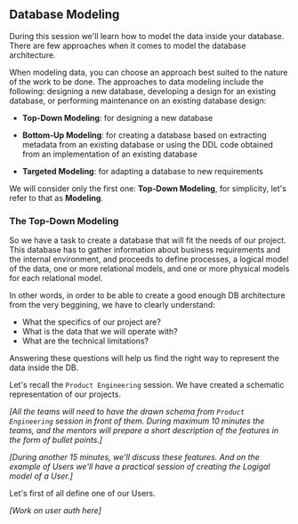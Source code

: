 <!---
layout: default
title: Database Modeling
--->



## Database Modeling

During this session we'll learn how to model the data inside your database. There are few approaches when it comes to model the database architecture. 

When modeling data, you can choose an approach best suited to the nature of the work to be done. The approaches to data modeling include the following: designing a new database, developing a design for an existing database, or performing maintenance on an existing database design:

* __Top-Down Modeling__: for designing a new database

* __Bottom-Up Modeling__: for creating a database based on extracting metadata from an existing database or using the DDL code obtained from an implementation of an existing database

* __Targeted Modeling__: for adapting a database to new requirements

We will consider only the first one: __Top-Down Modeling__, for simplicity, let's refer to that as __Modeling__.

### The __Top-Down Modeling__

So we have a task to create a database that will fit the needs of our project. This database has to gather information about business requirements and the internal environment, and proceeds to define processes, a logical model of the data, one or more relational models, and one or more physical models for each relational model. 

In other words, in order to be able to create a good enough DB architecture from the very beggining, we have to clearly understand:

* What the specifics of our project are? 
* What is the data that we will operate with?
* What are the technical limitations?

Answering these questions will help us find the right way to represent the data inside the DB.

Let's recall the `Product Engineering` session. We have created a schematic representation of our projects.

_[All the teams will need to have the drawn schema from `Product Engineering` session in front of them. During maximum 10 minutes the teams, and the mentors will prepare a short description of the features in the form of bullet points.]_

_[During another 15 minutes, we'll discuss these features. And on the example of Users we'll have a practical session of creating the Logigal model of a User.]_

Let's first of all define one of our Users. 

_[Work on user auth here]_